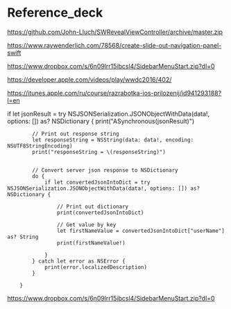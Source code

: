 # Reference_deck


https://github.com/John-Lluch/SWRevealViewController/archive/master.zip





https://www.raywenderlich.com/78568/create-slide-out-navigation-panel-swift

https://www.dropbox.com/s/6n09lrr15ibcsl4/SidebarMenuStart.zip?dl=0

https://developer.apple.com/videos/play/wwdc2016/402/


https://itunes.apple.com/ru/course/razrabotka-ios-prilozenij/id941293188?l=en




  if let jsonResult = try NSJSONSerialization.JSONObjectWithData(data!, options: []) as? NSDictionary {
                print("ASynchronous\(jsonResult)")





            // Print out response string
            let responseString = NSString(data: data!, encoding: NSUTF8StringEncoding)
            print("responseString = \(responseString)")
            
            
            // Convert server json response to NSDictionary
            do {
                if let convertedJsonIntoDict = try NSJSONSerialization.JSONObjectWithData(data!, options: []) as? NSDictionary {
                    
                    // Print out dictionary
                    print(convertedJsonIntoDict)
                    
                    // Get value by key
                    let firstNameValue = convertedJsonIntoDict["userName"] as? String
                    print(firstNameValue!)
                    
                }
            } catch let error as NSError {
                print(error.localizedDescription)
            }
            
        }



https://www.dropbox.com/s/6n09lrr15ibcsl4/SidebarMenuStart.zip?dl=0
